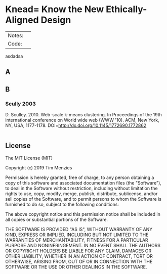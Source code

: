 
# Knead= Know the New Ethically-Aligned Design




<table>
<tr><td valign=middle>
Notes: 
</td>
<td>
</td>
</tr>

<tr><td valign=middle>
Code:
</td>
<td>
</td>
</tr>
</table>


<!--ts-->
<!--te-->



asdadsa

## A


## B

### Scully 2003

D. Sculley. 2010. Web-scale k-means clustering. In Proceedings of the 19th international conference on World wide web (WWW '10). ACM, New York, NY, USA, 1177-1178. DOI=http://dx.doi.org/10.1145/1772690.1772862

````python
````


## License

The MIT License (MIT)

Copyright (c) 2019 Tim Menzies

Permission is hereby granted, free of charge, to any person obtaining a copy
of this software and associated documentation files (the "Software"), to deal
in the Software without restriction, including without limitation the rights
to use, copy, modify, merge, publish, distribute, sublicense, and/or sell
copies of the Software, and to permit persons to whom the Software is
furnished to do so, subject to the following conditions:

The above copyright notice and this permission notice shall be included in all
copies or substantial portions of the Software.

THE SOFTWARE IS PROVIDED "AS IS", WITHOUT WARRANTY OF ANY KIND, EXPRESS OR
IMPLIED, INCLUDING BUT NOT LIMITED TO THE WARRANTIES OF MERCHANTABILITY,
FITNESS FOR A PARTICULAR PURPOSE AND NONINFRINGEMENT. IN NO EVENT SHALL THE
AUTHORS OR COPYRIGHT HOLDERS BE LIABLE FOR ANY CLAIM, DAMAGES OR OTHER
LIABILITY, WHETHER IN AN ACTION OF CONTRACT, TORT OR OTHERWISE, ARISING FROM,
OUT OF OR IN CONNECTION WITH THE SOFTWARE OR THE USE OR OTHER DEALINGS IN THE
SOFTWARE.
